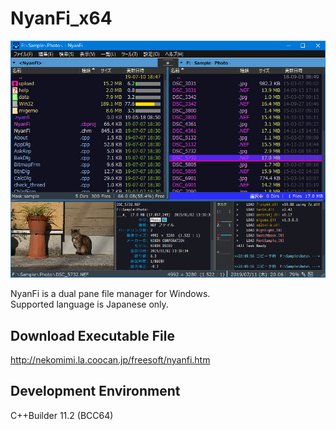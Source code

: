 # NyanFi_x64

![Screenshot](screenshot.png)

NyanFi is a dual pane file manager for Windows.  
Supported language is Japanese only.  

## Download Executable File

http://nekomimi.la.coocan.jp/freesoft/nyanfi.htm  

## Development Environment

C++Builder 11.2 (BCC64)
